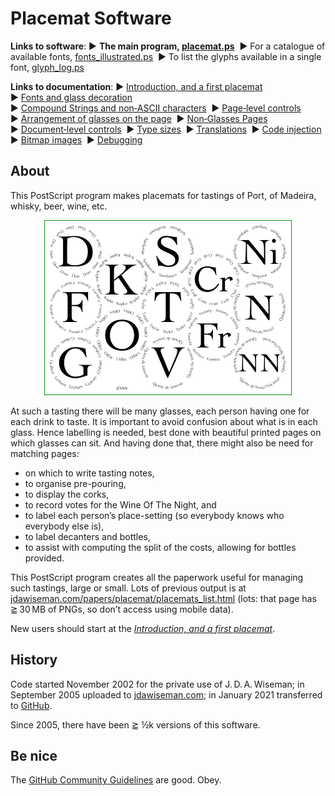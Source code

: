 # Placemat Software #

**Links to software**: 
&#9654;&#xFE0E;&nbsp;**The main program, [placemat.ps](PostScript/placemat.ps?raw=1)**&nbsp; 
&#9654;&#xFE0E;&nbsp;For a catalogue of available fonts, [fonts_illustrated.ps](PostScript/fonts_illustrated.ps?raw=1)&nbsp; 
&#9654;&#xFE0E;&nbsp;To list the glyphs available in a single font, [glyph_log.ps](PostScript/glyph_log.ps?raw=1)

**Links to documentation**: 
&#9654;&#xFE0E;&nbsp;[Introduction,&nbsp;and&nbsp;a&nbsp;first&nbsp;placemat](Documentation/introduction_first_placemat.md#readme)&nbsp; 
&#9654;&#xFE0E;&nbsp;[Fonts&nbsp;and&nbsp;glass&nbsp;decoration](Documentation/fonts_glasses_decoration.md#readme)&nbsp; 
&#9654;&#xFE0E;&nbsp;[Compound&nbsp;Strings&nbsp;and&nbsp;non&#8209;ASCII&nbsp;characters](Documentation/compound_strings_characters.md#readme)&nbsp; 
&#9654;&#xFE0E;&nbsp;[Page&#8209;level&nbsp;controls](Documentation/page_level.md#readme)&nbsp; 
&#9654;&#xFE0E;&nbsp;[Arrangement&nbsp;of&nbsp;glasses&nbsp;on&nbsp;the&nbsp;page](Documentation/PackingStyles.md#readme)&nbsp; 
&#9654;&#xFE0E;&nbsp;[Non&#8209;Glasses&nbsp;Pages](Documentation/not_glasses.md#readme)&nbsp; 
&#9654;&#xFE0E;&nbsp;[Document&#8209;level&nbsp;controls](Documentation/document.md#readme)&nbsp; 
&#9654;&#xFE0E;&nbsp;[Type&nbsp;sizes](Documentation/type_sizes.md#readme)&nbsp; 
&#9654;&#xFE0E;&nbsp;[Translations](Documentation/translations.md#readme)&nbsp; 
&#9654;&#xFE0E;&nbsp;[Code&nbsp;injection](Documentation/code_injection.md#readme)&nbsp; 
&#9654;&#xFE0E;&nbsp;[Bitmap&nbsp;images](Documentation/bitmap_images.md#readme)&nbsp; 
&#9654;&#xFE0E;&nbsp;[Debugging](Documentation/debugging.md#readme)


## About ##

This PostScript program makes placemats for tastings of Port, of Madeira, whisky, beer, wine, etc.

<div align="center">

![Placemat software example](Documentation/images/placemat_software_logo.png)

</div>

At such a tasting there will be many glasses, each person having one for each drink to taste. 
It is important to avoid confusion about what is in each glass. 
Hence labelling is needed, best done with beautiful printed pages on which glasses can sit. 
And having done that, there might also be need for matching pages:  
* on which to write tasting notes,  
* to organise pre-pouring,  
* to display the corks,  
* to record votes for the Wine Of The Night, and  
* to label each person&rsquo;s place-setting (so everybody knows who everybody else is),  
* to label decanters and bottles,  
* to assist with computing the split of the costs, allowing for bottles provided.

This PostScript program creates all the paperwork useful for managing such tastings, large or small. 
Lots of previous output is at [jdawiseman.com/papers/placemat/placemats_list.html](http://www.jdawiseman.com/papers/placemat/placemats_list.html) (lots: that page has &gap;&#8239;30&#8239;MB of PNGs, so don&rsquo;t access using mobile data).

New users should start at the [*Introduction, and a first placemat*](Documentation/introduction_first_placemat.md#readme).


## History ##

Code started November 2002 for the private use of J.&#8239;D.&#8239;A.&#8239;Wiseman; 
in September 2005 uploaded to [jdawiseman.com](http://www.jdawiseman.com/papers/placemat/placemat.html); 
in January 2021 transferred to [GitHub](http://github.com/jdaw1/placemat/#readme).

Since 2005, there have been &gap;&nbsp;&frac12;k versions of this software.


## Be nice ##

The [GitHub Community Guidelines](http://docs.github.com/en/github/site-policy/github-community-guidelines) are good. Obey.
